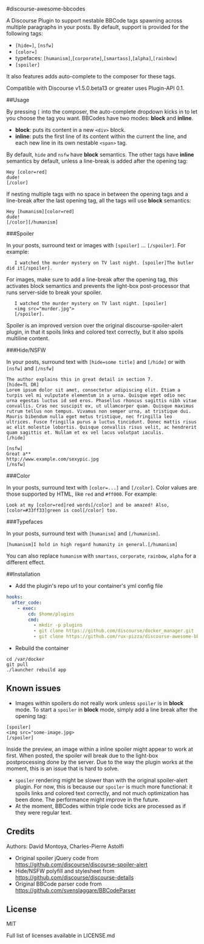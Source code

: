 #discourse-awesome-bbcodes

A Discourse Plugin to support nestable BBCode tags spawning across multiple paragraphs in your posts.
By default, support is provided for the following tags:

 - `[hide=]`, `[nsfw]`
 - `[color=]`
 - typefaces: `[humanism]`,`[corporate]`,`[smartass]`,`[alpha]`,`[rainbow]`
 - `[spoiler]`
 
It also features adds auto-complete to the composer for these tags.

Compatible with Discourse v1.5.0.beta13 or greater uses Plugin-API 0.1.

##Usage

By pressing `[` into the composer, the auto-complete dropdown kicks in to let you choose the tag you want. BBCodes have two modes: **block** and **inline**.

* **block**: puts its content in a new `<div>` block.
* **inline**: puts the first line of its content within the current the line, and each new line in its own nestable `<span>` tag.

By default, `hide` and `nsfw` have **block** semantics. The other tags have **inline** semantics by default, unless a line-break is added after the opening tag:
```
Hey [color=red]
dude!
[/color]
```

If nesting multiple tags with no space in between the opening tags and a line-break after the last opening tag, all the tags will use **block** semantics:
```
Hey [humanism][color=red]
dude!
[/color][/humanism]
```

###Spoiler

In your posts, surround text or images with `[spoiler]` ... `[/spoiler]`.
For example:

```
   I watched the murder mystery on TV last night. [spoiler]The butler did it[/spoiler].
```

For images, make sure to add a line-break after the opening tag, this activates block semantics and prevents the light-box post-processor that runs server-side to break your spoiler.

```
   I watched the murder mystery on TV last night. [spoiler]
   <img src="murder.jpg">
   [/spoiler].
```

Spoiler is an improved version over the original discourse-spoiler-alert plugin, in that it spoils links and colored text correctly, but it also spoils multiline content.

###Hide/NSFW

In your posts, surround text with `[hide=some title]` and `[/hide]` or with `[nsfw]` and `[/nsfw]`

```
The author explains this in great detail in section 7.
[hide=TL DR]
Lorem ipsum dolor sit amet, consectetur adipiscing elit. Etiam a turpis vel mi vulputate elementum in a urna. Quisque eget odio nec urna egestas luctus id sed eros. Phasellus rhoncus sagittis nibh vitae convallis. Cras nec suscipit ex, ut ullamcorper quam. Quisque maximus rutrum tellus non tempus. Vivamus non semper urna, at tristique dui. Mauris bibendum nulla eget metus tristique, nec fringilla leo ultrices. Fusce fringilla purus a luctus tincidunt. Donec mattis risus ac elit molestie lobortis. Quisque convallis risus velit, ac hendrerit quam sagittis et. Nullam et ex vel lacus volutpat iaculis.
[/hide]
```

```
[nsfw]
Great a**
http://www.example.com/sexypic.jpg
[/nsfw]
```

###Color

In your posts, surround text with `[color=...]` and `[/color]`. Color values are those supported by HTML, like `red` and `#ff000`. For example:

```
Look at my [color=red]red words[/color] and be amazed! Also, [color=#33ff33]green is cool[/color] too.
```

###Typefaces

In your posts, surround text with `[humanism]` and `[/humanism]`.

```
[humanism]I hold in high regard humanity in general.[/humanism]
```

You can also replace `humanism` with `smartass`, `corporate`, `rainbow`, `alpha` for a different effect.

##Installation

* Add the plugin's repo url to your container's yml config file

```yml
hooks:
  after_code:
    - exec:
        cd: $home/plugins
        cmd:
          - mkdir -p plugins
          - git clone https://github.com/discourse/docker_manager.git
          - git clone https://github.com/rux-pizza/discourse-awesome-bbcodes.git
```

* Rebuild the container

```
cd /var/docker
git pull
./launcher rebuild app
```

## Known issues

- Images within spoilers do not really work unless `spoiler` is in **block** mode. To start a `spoiler` in **block** mode, simply add a line break after the opening tag:
```
[spoiler]
<img src="some-image.jpg>
[/spoiler]
```
Inside the preview, an image within a inline spoiler might appear to work at first. When posted, the spoiler will break due to the light-box postprocessing done by the server. Due to the way the plugin works at the moment, this is an issue that is hard to solve.
- `spoiler` rendering might be slower than with the original spoiler-alert plugin. For now, this is because our `spoiler` is much more functional: it spoils links and colored text correctly, and not much optimization has been done. The performance might improve in the future.
- At the moment, BBCodes within triple code ticks are processed as if they were regular text.

## Credits

Authors: David Montoya, Charles-Pierre Astolfi

 - Original spoiler jQuery code from https://github.com/discourse/discourse-spoiler-alert
 - Hide/NSFW polyfill and stylesheet from https://github.com/discourse/discourse-details
 - Original BBCode parser code from https://github.com/svenslaggare/BBCodeParser

## License

MIT

Full list of licenses available in LICENSE.md
